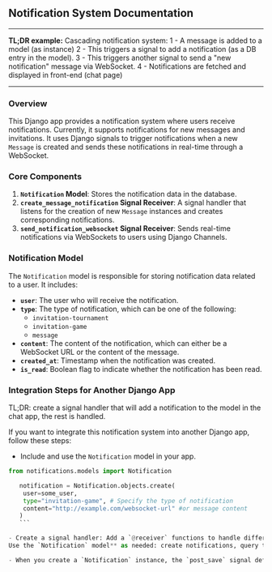 ## Notification System Documentation

---

**TL;DR example:**
Cascading notification system:
1 - A message is added to a model (as instance)
2 - This triggers a signal to add a notification (as a DB entry in the model).
3 - This triggers another signal to send a "new notification" message via WebSocket.
4 - Notifications are fetched and displayed in front-end (chat page)

---

### Overview

This Django app provides a notification system where users receive notifications. Currently, it supports notifications for new messages and invitations. It uses Django signals to trigger notifications when a new `Message` is created and sends these notifications in real-time through a WebSocket.

### Core Components

1. **`Notification` Model**: Stores the notification data in the database.
2. **`create_message_notification` Signal Receiver**: A signal handler that listens for the creation of new `Message` instances and creates corresponding notifications.
3. **`send_notification_websocket` Signal Receiver**: Sends real-time notifications via WebSockets to users using Django Channels.

### Notification Model

The `Notification` model is responsible for storing notification data related to a user. It includes:

- **`user`**: The user who will receive the notification.
- **`type`**: The type of notification, which can be one of the following:
  - `invitation-tournament`
  - `invitation-game`
  - `message`
- **`content`**: The content of the notification, which can either be a WebSocket URL or the content of the message.
- **`created_at`**: Timestamp when the notification was created.
- **`is_read`**: Boolean flag to indicate whether the notification has been read.

### Integration Steps for Another Django App

TL;DR: create a signal handler that will add a notification to the model in the chat app, the rest is handled.

If you want to integrate this notification system into another Django app, follow these steps:

- Include and use the `Notification` model in your app.

````python
from notifications.models import Notification

   notification = Notification.objects.create(
    user=some_user,
    type="invitation-game", # Specify the type of notification
    content="http://example.com/websocket-url" #or message content
   )
   ```

- Create a signal handler: Add a `@receiver` functions to handle different signals (e.g., `post_save`) in your existing models
Use the `Notification` model** as needed: create notifications, query them, etc.

- When you create a `Notification` instance, the `post_save` signal defined in the `chat` app will automatically handle sending a WebSocket notification.
